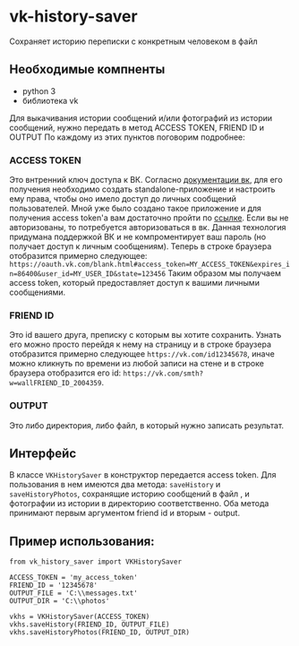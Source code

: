 # vk-history-saver
Сохраняет историю переписки с конкретным человеком в файл

## Необходимые компненты

* python 3
* библиотека vk

Для выкачивания истории сообщений и/или фотографий из истории сообщений, нужно передать в метод ACCESS TOKEN, FRIEND ID и OUTPUT
По каждому из этих пунктов поговорим подробнее:

### ACCESS TOKEN
Это внтренний ключ доступа к ВК. Согласно [документации вк](https://vk.com/dev/access_token), для его получения необходимо создать standalone-приложение и настроить ему права, чтобы оно имело доступ до личных сообщений пользователей. Мной уже было создано такое приложение и для получения access token'а вам достаточно пройти по [ссылке](https://oauth.vk.com/authorize?client_id=6145982&display=page&redirect_uri=https://oauth.vk.com/blank.html&scope=messages&response_type=token&v=5.67&state=123456). Если вы не авторизованы, то потребуется авторизоваться в вк. Данная технология придумана поддержкой ВК и не компроментирует ваш пароль (но получает доступ к личным сообщениям). Теперь в строке браузера отобразится примерно следующее:  `https://oauth.vk.com/blank.html#access_token=MY_ACCESS_TOKEN&expires_in=86400&user_id=MY_USER_ID&state=123456`
Таким образом мы получаем access token, который предоставляет доступ к вашими личными сообщениями.

### FRIEND ID
Это id вашего друга, преписку с которым вы хотите сохранить. Узнать его можно просто перейдя к нему на страницу и в строке браузера отобразится примерно следующее `https://vk.com/id12345678`, иначе можно кликнуть по времени из любой записи на стене и в строке браузера отобразится его id: `https://vk.com/smth?w=wallFRIEND_ID_2004359`.

### OUTPUT
Это либо директория, либо файл, в который нужно записать результат.

Интерфейс
---

В классе `VKHistorySaver` в конструктор передается access token. Для пользования в нем имеются два метода: `saveHistory` и `saveHistoryPhotos`, сохранящие историю сообщений в файл , и фотографии из истории в директорию соответственно. Оба метода принимают первым аргументом friend id и вторым - output.


Пример использования:
---
```
from vk_history_saver import VKHistorySaver

ACCESS_TOKEN = 'my_access_token'
FRIEND_ID = '12345678'
OUTPUT_FILE = 'C:\\messages.txt'
OUTPUT_DIR = 'C:\\photos'

vkhs = VKHistorySaver(ACCESS_TOKEN)
vkhs.saveHistory(FRIEND_ID, OUTPUT_FILE)
vkhs.saveHistoryPhotos(FRIEND_ID, OUTPUT_DIR)
```
